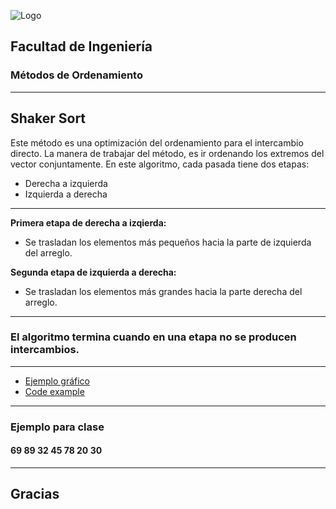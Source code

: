 ![Logo](http://www.ingenieria.unam.mx/nuestra_facultad/images/institucionales/escudos/escudofi_negro.jpg)
## Facultad de Ingeniería
### Métodos de Ordenamiento


---
## Shaker Sort

 Este método es una optimización del ordenamiento para el intercambio directo.
 La manera de trabajar del método, es ir ordenando los extremos del vector conjuntamente. 
 En este algoritmo, cada pasada tiene dos etapas:

- Derecha a izquierda
- Izquierda a derecha
---
**Primera etapa de derecha a izqierda:**
- Se trasladan los elementos más pequeños hacia la parte de izquierda del arreglo.

**Segunda etapa de izquierda a derecha:**
- Se trasladan los elementos más grandes hacia la parte derecha del arreglo.

---
### El algoritmo termina cuando en una etapa no se producen intercambios.

---
- [Ejemplo gráfico](https://en.wikipedia.org/wiki/Cocktail_shaker_sort#/media/File:Sorting_shaker_sort_anim.gif)
- [Code example](https://github.com/fajagama/shaker-sort-c-sharp/blob/master/Program.cs)

---
### Ejemplo para clase

#### 69 89 32 45 78 20 30

---
Gracias
---
